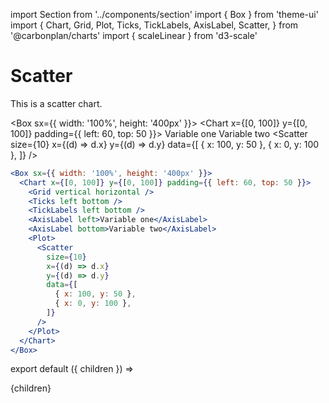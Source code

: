 import Section from '../components/section'
import { Box } from 'theme-ui'
import {
  Chart,
  Grid,
  Plot,
  Ticks,
  TickLabels,
  AxisLabel,
  Scatter,
} from '@carbonplan/charts'
import { scaleLinear } from 'd3-scale'

# Scatter

This is a scatter chart.

<Box sx={{ width: '100%', height: '400px' }}>
  <Chart x={[0, 100]} y={[0, 100]} padding={{ left: 60, top: 50 }}>
    <Grid vertical horizontal />
    <Ticks left bottom />
    <TickLabels left bottom />
    <AxisLabel left>Variable one</AxisLabel>
    <AxisLabel bottom>Variable two</AxisLabel>
    <Plot>
      <Scatter
        size={10}
        x={(d) => d.x}
        y={(d) => d.y}
        data={[
          { x: 100, y: 50 },
          { x: 0, y: 100 },
        ]}
      />
    </Plot>
  </Chart>
</Box>

```jsx
<Box sx={{ width: '100%', height: '400px' }}>
  <Chart x={[0, 100]} y={[0, 100]} padding={{ left: 60, top: 50 }}>
    <Grid vertical horizontal />
    <Ticks left bottom />
    <TickLabels left bottom />
    <AxisLabel left>Variable one</AxisLabel>
    <AxisLabel bottom>Variable two</AxisLabel>
    <Plot>
      <Scatter
        size={10}
        x={(d) => d.x}
        y={(d) => d.y}
        data={[
          { x: 100, y: 50 },
          { x: 0, y: 100 },
        ]}
      />
    </Plot>
  </Chart>
</Box>
```

export default ({ children }) => <Section name='scatter'>{children}</Section>
